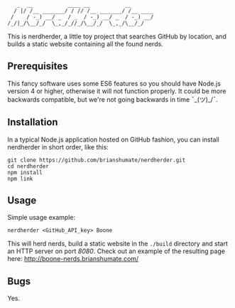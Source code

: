 ```
   _  __           ____ __           __
  / |/ /__ _______/ / // /__ _______/ /__ ____
 /    / -_) __/ _  / _  / -_) __/ _  / -_) __/
/_/|_/\__/_/  \_,_/_//_/\__/_/  \_,_/\__/_/
```

This is nerdherder, a little toy project that searches GitHub by location,
and builds a static website containing all the found nerds.

## Prerequisites

This fancy software uses some ES6 features so you should have Node.js
version 4 or higher, otherwise it will not function properly. It could be
more backwards compatible, but we're not going backwards in time  ¯\_(ツ)_/¯.

## Installation

In a typical Node.js application hosted on GitHub fashion, you can install
nerdherder in short order, like this:

```
git clone https://github.com/brianshumate/nerdherder.git
cd nerdherder
npm install
npm link
```

## Usage

Simple usage example:

```
nerdherder <GitHub_API_key> Boone
```

This will herd nerds, build a static website in the `./build` directory and
start an HTTP server on port *8080*. Check out an example of the resulting
page here: http://boone-nerds.brianshumate.com/
 
## Bugs

Yes.
